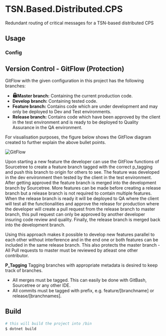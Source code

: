 # TSN.Based.Distributed.CPS
Redundant routing of critical messages for a TSN-based distributed CPS

## Usage


### Config


## Version Control - GitFlow (Protection)
GitFlow with the given configuration in this project has the following branches:
* **<img src="https://raw.githubusercontent.com/ModernPGP/icons/master/encryption/lock-closed.png" alt="drawing" width="15"/>Master branch:** Containing the current production code.
* **Develop branch:** Containing tested code.
* **Feature branch:** Contains code which are under development and may only be deployed to Dev and Test environments.
* **Release branch:** Contains code which have been approved by the client in the test environment and is ready to be deployed to Quality Assurance in the QA environment.

For visualisation purposes, the figure below shows the GitFlow diagram created to further explain the above bullet points.

![GitFlow](https://i.ibb.co/ykQzXGx/gitflow-trans.png)

Upon starting a new feature the developer can use the GitFlow functions of Sourcetree to create a feature branch tagged with the correct p_tagging and push this branch to origin for others to see. The feature was developed in the dev environment then tested by the client in the test environment. After getting approved the feature branch is merged into the development branch by Sourcetree. More features can be made before creating a release branch but a release branch is not required to contain multiple features. When the release branch is ready it will be deployed to QA where the client will test all the functionalities and approve the release for production where the developer will create a pull request from the release branch to master branch, this pull request can only be approved by another developer insuring code review and quality. Finally, the release branch is merged back into the development branch.

Using this approach makes it possible to develop new features parallel to each other without interference and in the end one or both features can be included in the same release branch. This also protects the master branch - All Pull requests to master must be reviewed by atleast one other contributor.

**P_Tagging**
Tagging branches with appropriate metadata is desired to keep track of branches.
* All merges must be tagged. This can easily be done with GitBash, Sourcetree or any other IDE.
* All commits must be tagged with prefix, e.g. feature/[branchname] or release/[branchnames].

## Build
```bash
# this will build the project into /bin
$ dotnet build
```
